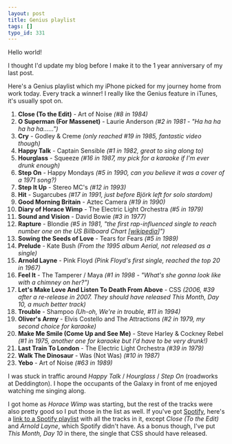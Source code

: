 ```yaml
---
layout: post
title: Genius playlist
tags: []
typo_id: 331
---
```

Hello world!

I thought I'd update my blog before I make it to the 1 year anniversary of my last post.

Here's a Genius playlist which my iPhone picked for my journey home from work today. Every track a winner! I really like the Genius feature in iTunes, it's usually spot on.

<!-- read more -->
<ol>
<li><b>Close (To the Edit)</b> - Art of Noise <i>(#8 in 1984)</i></li>
<li><b>O Superman (For Massenet)</b> - Laurie Anderson <i>(#2 in 1981 - "Ha ha ha ha ha ha......")</i></li>
<li><b>Cry</b> - Godley &amp; Creme <i>(only reached #19 in 1985, fantastic video though)</i></li>
<li><b>Happy Talk</b> - Captain Sensible <i>(#1 in 1982, great to sing along to)</i></li>
<li><b>Hourglass</b> - Squeeze <i>(#16 in 1987, my pick for a karaoke if I'm ever drunk enough)</i></li>
<li><b>Step On</b> - Happy Mondays <i>(#5 in 1990, can you believe it was a cover of a 1971 song?)</i></li>
<li><b>Step It Up</b> - Stereo MC's <i>(#12 in 1993)</i></li>
<li><b>Hit</b> - Sugarcubes <i>(#17 in 1991, just before Bj&ouml;rk left for solo stardom)</i></li>
<li><b>Good Morning Britain</b> - Aztec Camera <i>(#19 in 1990)</i></li>
<li><b>Diary of Horace Wimp</b> - The Electric Light Orchestra <i>(#5 in 1979)</i></li>
<li><b>Sound and Vision</b> - David Bowie <i>(#3 in 1977)</i></li>
<li><b>Rapture</b> - Blondie <i>(#5 in 1981, "the first rap-influenced single to reach number one on the US Billboard Chart [<a href="http://en.wikipedia.org/wiki/Rapture_(song)">wikipedia</a>]")</i></li>
<li><b>Sowing the Seeds of Love</b> - Tears for Fears <i>(#5 in 1989)</i></li>
<li><b>Prelude</b> - Kate Bush <i>(From the 1995 album Aerial, not released as a single)</i></li>
<li><b>Arnold Layne</b> - Pink Floyd <i>(Pink Floyd's first single, reached the top 20 in 1967)</i></li>
<li><b>Feel It</b> - The Tamperer / Maya <i>(#1 in 1998 - "What's she gonna look like with a chimney on her?")</i></li>
<li><b>Let's Make Love And Listen To Death From Above</b> - CSS <i>(2006, #39 after a re-release in 2007. They should have released This Month, Day 10, a much better track)</i></li>
<li><b>Trouble</b> - Shampoo <i>(Uh-oh, We're in trouble, #11 in 1994)</i></li>
<li><b>Oliver's Army</b> - Elvis Costello and The Attractions <i>(#2 in 1979, my second choice for karaoke)</i></li>
<li><b>Make Me Smile (Come Up and See Me)</b> - Steve Harley &amp; Cockney Rebel <i>(#1 in 1975, another one for karaoke but I'd have to be very drunk!)</i></li>
<li><b>Last Train To London</b> - The Electric Light Orchestra <i>(#39 in 1979)</i></li>
<li><b>Walk The Dinosaur</b> - Was (Not Was) <i>(#10 in 1987)</i></li>
<li><b>Yebo</b> - Art of Noise <i>(#63 in 1989)</i></li>
</ol>

I was stuck in traffic around <i>Happy Talk</i> / <i>Hourglass</i> / <i>Step On</i> (roadworks at Deddington). I hope the occupants of the Galaxy in front of me enjoyed watching me singing along.

I got home as <i>Horace Wimp</i> was starting, but the rest of the tracks were also pretty good so I put those in the list as well. If you've got <a href="http://spotify.com">Spotify</a>, here's a <a href="http://open.spotify.com/user/burmasauce/playlist/1b22iDU9EPXwUmSPkD0Ln4">link to a Spotify playlist</a> with all the tracks in it, except <i>Close (To the Edit)</i> and <i>Arnold Layne</i>, which Spotify didn't have. As a bonus though, I've put <i>This Month, Day 10</i> in there, the single that CSS should have released.

